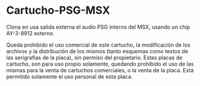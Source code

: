 # Cartucho-PSG-MSX
Clona en usa salida externa el audio PSG interno del MSX, usando un chip AY-3-8912 externo.

Queda prohibido el uso comercial de este cartucho, la modificación de los archivos y la distribución de los mismos (tanto esquemas como textos de las serigrafias de la placa), sin permiso del propietario. Estas placas de cartucho, son para uso propio solamente, quedando prohibido el uso de las mismas para la venta de cartuchos comerciales, o la venta de la placa. Está permitido solamente el uso personal de esta placa.
